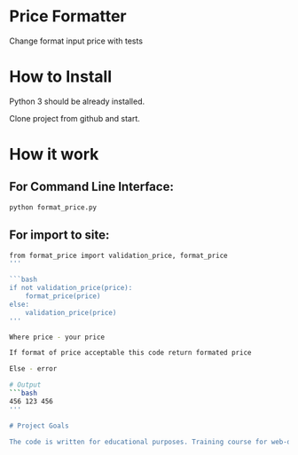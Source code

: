 # Price Formatter

Change format input price with tests

# How to Install

Python 3 should be already installed.

Clone project from github and start.

# How it work

## For Command Line Interface:
```bash
python format_price.py
```
## For import to site:
```bash
from format_price import validation_price, format_price
'''

```bash
if not validation_price(price):
    format_price(price)
else:
    validation_price(price)
'''

Where price - your price

If format of price acceptable this code return formated price

Else - error

# Output
```bash
456 123 456
'''

# Project Goals

The code is written for educational purposes. Training course for web-developers - [DEVMAN.org](https://devman.org)

